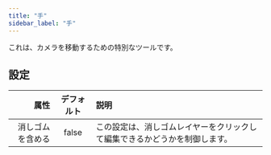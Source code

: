 ```yaml
---
title: "手"
sidebar_label: "手"
---
```


これは、カメラを移動するための特別なツールです。

## 設定

|       属性 | デフォルト | 説明                                    |
| --------:|:-----:|:------------------------------------- |
| 消しゴムを含める | false | この設定は、消しゴムレイヤーをクリックして編集できるかどうかを制御します。 |
